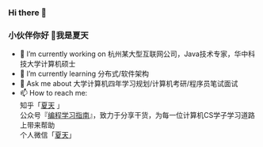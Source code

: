 ### Hi there 👋

### 小伙伴你好 👋我是夏天

- 🔭 I’m currently working on 杭州某大型互联网公司，Java技术专家，华中科技大学计算机硕士
- 🌱 I’m currently learning 分布式/软件架构
- 💬 Ask me about 大学计算机四年学习规划/计算机考研/程序员笔试面试
- 📫 How to reach me:   
知乎「[夏天](https://www.zhihu.com/people/yoghurtxj)  」  
公众号『[编程学习指南](https://mp.weixin.qq.com/s/a3xRI18zc-Hv-vLIuKG-KA)』，致力于分享干货，为每一位计算机CS学子学习道路上带来帮助  
个人微信「[夏天](https://github.com/xiajunhust/awosome-cs/blob/main/%E4%B8%AA%E4%BA%BA%E5%BE%AE%E4%BF%A1.jpg)」
